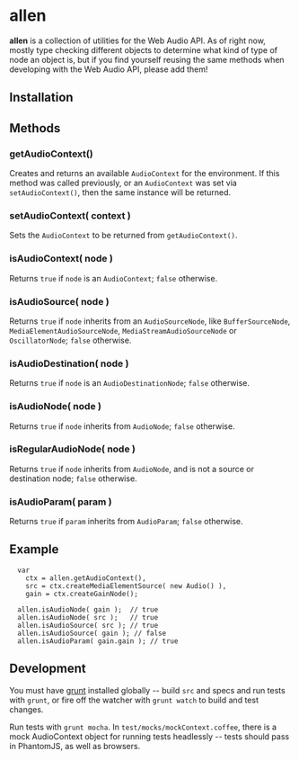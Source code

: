 allen
=====

**allen** is a collection of utilities for the Web Audio API. As of right now, mostly type checking different objects to determine what kind of type of node an object is, but if you find yourself reusing the same methods when developing with the Web Audio API, please add them!

## Installation



## Methods

### getAudioContext()

Creates and returns an available `AudioContext` for the environment. If this method was called previously, or an `AudioContext` was set via `setAudioContext()`, then the same instance will be returned.

### setAudioContext( context )

Sets the `AudioContext` to be returned from `getAudioContext()`.

### isAudioContext( node )

Returns `true` if `node` is an `AudioContext`; `false` otherwise.

### isAudioSource( node )

Returns `true` if `node` inherits from an `AudioSourceNode`, like `BufferSourceNode`, `MediaElementAudioSourceNode`, `MediaStreamAudioSourceNode` or `OscillatorNode`; `false` otherwise.

### isAudioDestination( node )

Returns `true` if `node` is an `AudioDestinationNode`; `false` otherwise.

### isAudioNode( node )

Returns `true` if `node` inherits from `AudioNode`; `false` otherwise.

### isRegularAudioNode( node )

Returns `true` if `node` inherits from `AudioNode`, and is not a source or destination node; `false` otherwise.

### isAudioParam( param )

Returns `true` if `param` inherits from `AudioParam`; `false` otherwise.

## Example

```
  var
    ctx = allen.getAudioContext(),
    src = ctx.createMediaElementSource( new Audio() ),
    gain = ctx.createGainNode();

  allen.isAudioNode( gain );  // true
  allen.isAudioNode( src );   // true
  allen.isAudioSource( src ); // true
  allen.isAudioSource( gain ); // false
  allen.isAudioParam( gain.gain ); // true

```

## Development

You must have [grunt](https://github.com/gruntjs/grunt) installed globally -- build `src` and specs and run tests with `grunt`, or fire off the watcher with `grunt watch` to build and test changes.

Run tests with `grunt mocha`. In `test/mocks/mockContext.coffee`, there is a mock AudioContext object for running tests headlessly -- tests should pass in PhantomJS, as well as browsers.
